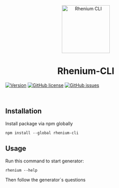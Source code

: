 <div align="center">
  <a href="https://github.com/Kurzdor/rhenium-cli" target="_blank" rel="noopener noreferrer">
  <img width="150" alt="Rhenium CLI" title="Rhenium CLI" src="https://github.com/Kurzdor/rhenium-cli/blob/master/media/Logo.png"></a>
  <h1>Rhenium-CLI</h1>
</div>

[![Version](https://img.shields.io/badge/version-v1.0.0--alpha.0-brightgreen.svg?style=for-the-badge)](https://github.com/Kurzdor/rhenium-cli/)
[![GitHub license](https://img.shields.io/github/license/Kurzdor/rhenium-cli.svg?style=for-the-badge)](https://github.com/Kurzdor/rhenium-cli)
[![GitHub issues](https://img.shields.io/github/issues/Kurzdor/rhenium-cli.svg?style=for-the-badge)](https://github.com/Kurzdor/rhenium-cli/issues)

<br />

<h2>Installation</h2>

Install package via npm globally

```
npm install --global rhenium-cli
```

<h2>Usage</h2>

Run this command to start generator:

```
rhenium --help
```

Then follow the generator`s questions